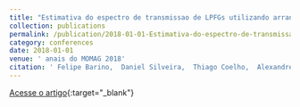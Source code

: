 ```yaml
---
title: "Estimativa do espectro de transmissao de LPFGs utilizando arranjo FBG modulado por estresse e Rede Neural"
collection: publications
permalink: /publication/2018-01-01-Estimativa-do-espectro-de-transmissao-de-LPFGs-utilizando-arranjo-FBG-modulado-por-estresse-e-Rede-Neural
category: conferences
date: 2018-01-01
venue: ' anais do MOMAG 2018'
citation: ' Felipe Barino,  Daniel Silveira,  Thiago Coelho,  Alexandre Santos, &quot;Estimativa do espectro de transmissao de LPFGs utilizando arranjo FBG modulado por estresse e Rede Neural.&quot;  anais do MOMAG 2018, 2018.'
---
```

[Acesse o artigo](https://www.sbmo.org.br/anais_momag/anais_momag_2018.pdf){:target="_blank"}
